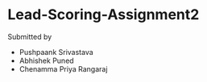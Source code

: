 # Lead-Scoring-Assignment2

Submitted by 
- Pushpaank Srivastava
- Abhishek Puned
- Chenamma Priya Rangaraj
